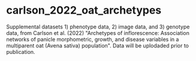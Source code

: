# carlson_2022_oat_archetypes
Supplemental datasets 1) phenotype data, 2) image data, and 3) genotype data, from Carlson et al. (2022) "Archetypes of inflorescence: Association networks of panicle morphometric, growth, and disease variables in a multiparent oat (Avena sativa) population". Data will be uplodaded prior to publication.
